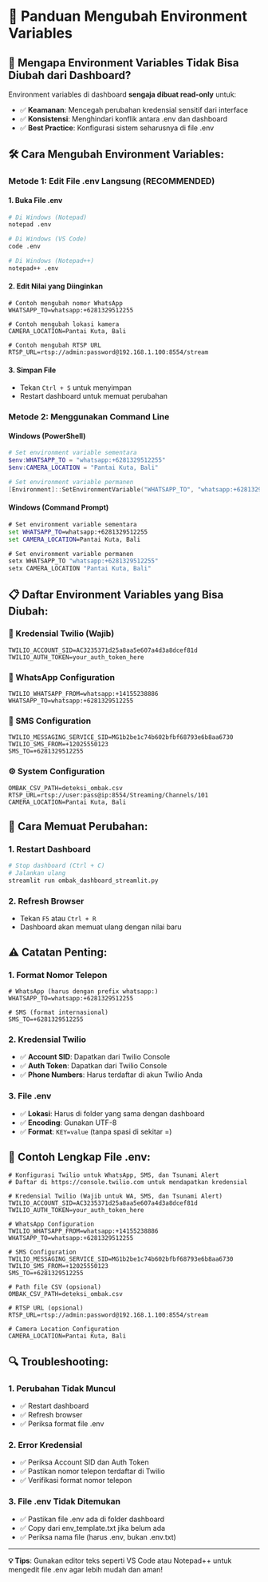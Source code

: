 # 🔧 Panduan Mengubah Environment Variables

## 🎯 **Mengapa Environment Variables Tidak Bisa Diubah dari Dashboard?**

Environment variables di dashboard **sengaja dibuat read-only** untuk:
- ✅ **Keamanan**: Mencegah perubahan kredensial sensitif dari interface
- ✅ **Konsistensi**: Menghindari konflik antara .env dan dashboard
- ✅ **Best Practice**: Konfigurasi sistem seharusnya di file .env

## 🛠️ **Cara Mengubah Environment Variables:**

### **Metode 1: Edit File .env Langsung (RECOMMENDED)**

#### **1. Buka File .env**
```bash
# Di Windows (Notepad)
notepad .env

# Di Windows (VS Code)
code .env

# Di Windows (Notepad++)
notepad++ .env
```

#### **2. Edit Nilai yang Diinginkan**
```env
# Contoh mengubah nomor WhatsApp
WHATSAPP_TO=whatsapp:+6281329512255

# Contoh mengubah lokasi kamera
CAMERA_LOCATION=Pantai Kuta, Bali

# Contoh mengubah RTSP URL
RTSP_URL=rtsp://admin:password@192.168.1.100:8554/stream
```

#### **3. Simpan File**
- Tekan `Ctrl + S` untuk menyimpan
- Restart dashboard untuk memuat perubahan

### **Metode 2: Menggunakan Command Line**

#### **Windows (PowerShell)**
```powershell
# Set environment variable sementara
$env:WHATSAPP_TO = "whatsapp:+6281329512255"
$env:CAMERA_LOCATION = "Pantai Kuta, Bali"

# Set environment variable permanen
[Environment]::SetEnvironmentVariable("WHATSAPP_TO", "whatsapp:+6281329512255", "User")
```

#### **Windows (Command Prompt)**
```cmd
# Set environment variable sementara
set WHATSAPP_TO=whatsapp:+6281329512255
set CAMERA_LOCATION=Pantai Kuta, Bali

# Set environment variable permanen
setx WHATSAPP_TO "whatsapp:+6281329512255"
setx CAMERA_LOCATION "Pantai Kuta, Bali"
```

## 📋 **Daftar Environment Variables yang Bisa Diubah:**

### **🔐 Kredensial Twilio (Wajib)**
```env
TWILIO_ACCOUNT_SID=AC3235371d25a8aa5e607a4d3a8dcef81d
TWILIO_AUTH_TOKEN=your_auth_token_here
```

### **📱 WhatsApp Configuration**
```env
TWILIO_WHATSAPP_FROM=whatsapp:+14155238886
WHATSAPP_TO=whatsapp:+6281329512255
```

### **📱 SMS Configuration**
```env
TWILIO_MESSAGING_SERVICE_SID=MG1b2be1c74b602bfbf68793e6b8aa6730
TWILIO_SMS_FROM=+12025550123
SMS_TO=+6281329512255
```

### **⚙️ System Configuration**
```env
OMBAK_CSV_PATH=deteksi_ombak.csv
RTSP_URL=rtsp://user:pass@ip:8554/Streaming/Channels/101
CAMERA_LOCATION=Pantai Kuta, Bali
```

## 🔄 **Cara Memuat Perubahan:**

### **1. Restart Dashboard**
```bash
# Stop dashboard (Ctrl + C)
# Jalankan ulang
streamlit run ombak_dashboard_streamlit.py
```

### **2. Refresh Browser**
- Tekan `F5` atau `Ctrl + R`
- Dashboard akan memuat ulang dengan nilai baru

## ⚠️ **Catatan Penting:**

### **1. Format Nomor Telepon**
```env
# WhatsApp (harus dengan prefix whatsapp:)
WHATSAPP_TO=whatsapp:+6281329512255

# SMS (format internasional)
SMS_TO=+6281329512255
```

### **2. Kredensial Twilio**
- ✅ **Account SID**: Dapatkan dari Twilio Console
- ✅ **Auth Token**: Dapatkan dari Twilio Console
- ✅ **Phone Numbers**: Harus terdaftar di akun Twilio Anda

### **3. File .env**
- ✅ **Lokasi**: Harus di folder yang sama dengan dashboard
- ✅ **Encoding**: Gunakan UTF-8
- ✅ **Format**: `KEY=value` (tanpa spasi di sekitar =)

## 🚀 **Contoh Lengkap File .env:**

```env
# Konfigurasi Twilio untuk WhatsApp, SMS, dan Tsunami Alert
# Daftar di https://console.twilio.com untuk mendapatkan kredensial

# Kredensial Twilio (Wajib untuk WA, SMS, dan Tsunami Alert)
TWILIO_ACCOUNT_SID=AC3235371d25a8aa5e607a4d3a8dcef81d
TWILIO_AUTH_TOKEN=your_auth_token_here

# WhatsApp Configuration
TWILIO_WHATSAPP_FROM=whatsapp:+14155238886
WHATSAPP_TO=whatsapp:+6281329512255

# SMS Configuration  
TWILIO_MESSAGING_SERVICE_SID=MG1b2be1c74b602bfbf68793e6b8aa6730
TWILIO_SMS_FROM=+12025550123
SMS_TO=+6281329512255

# Path file CSV (opsional)
OMBAK_CSV_PATH=deteksi_ombak.csv

# RTSP URL (opsional)
RTSP_URL=rtsp://admin:password@192.168.1.100:8554/stream

# Camera Location Configuration
CAMERA_LOCATION=Pantai Kuta, Bali
```

## 🔍 **Troubleshooting:**

### **1. Perubahan Tidak Muncul**
- ✅ Restart dashboard
- ✅ Refresh browser
- ✅ Periksa format file .env

### **2. Error Kredensial**
- ✅ Periksa Account SID dan Auth Token
- ✅ Pastikan nomor telepon terdaftar di Twilio
- ✅ Verifikasi format nomor telepon

### **3. File .env Tidak Ditemukan**
- ✅ Pastikan file .env ada di folder dashboard
- ✅ Copy dari env_template.txt jika belum ada
- ✅ Periksa nama file (harus .env, bukan .env.txt)

---

**💡 Tips**: Gunakan editor teks seperti VS Code atau Notepad++ untuk mengedit file .env agar lebih mudah dan aman!
